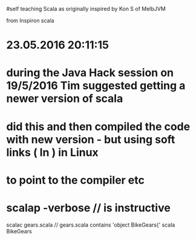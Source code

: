 #self teaching Scala as originally inspired by Kon S of MelbJVM

from Inspiron scala 
# 23.05.2016 20:11:15
# during the Java Hack session on 19/5/2016 Tim suggested getting a newer version of scala
# did this and then compiled the code with new version - but using soft links ( ln ) in Linux
# to point to the compiler etc 
# scalap -verbose <class> // is instructive 

scalac gears.scala  // gears.scala contains 'object BikeGears{'
scala BikeGears


